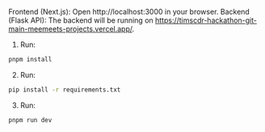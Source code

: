 Frontend (Next.js): Open http://localhost:3000 in your browser.
Backend (Flask API): The backend will be running on https://timscdr-hackathon-git-main-meemeets-projects.vercel.app/.

1. Run:

```sh
pnpm install
```

2. Run:

```sh
pip install -r requirements.txt
```

3. Run:

```sh
pnpm run dev
```
